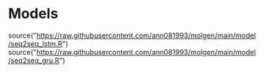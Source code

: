 # Models
  source("https://raw.githubusercontent.com/ann081993/molgen/main/model/seq2seq_lstm.R")
  source("https://raw.githubusercontent.com/ann081993/molgen/main/model/seq2seq_gru.R")

